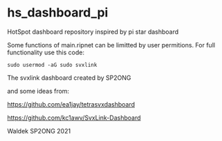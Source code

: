 # hs_dashboard_pi
HotSpot dashboard repository inspired by pi star dashboard


Some functions of main.ripnet can be limitted by user permitions.
For full functionality use this code: 

```
sudo usermod -aG sudo svxlink
```







The svxlink dashboard created by SP2ONG

and some ideas from:

https://github.com/ea1jay/tetrasvxdashboard

https://github.com/kc1awv/SvxLink-Dashboard


Waldek SP2ONG 2021
